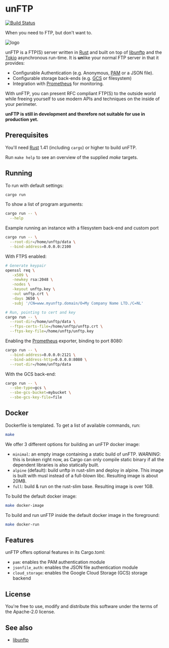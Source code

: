 # unFTP

[![Build Status](https://travis-ci.org/bolcom/unFTP.svg)](https://travis-ci.org/bolcom/unFTP)

When you need to FTP, but don't want to.

![logo](logo.png)

unFTP is a FTP(S) server written in [Rust](https://www.rust-lang.org) and built on top of [libunftp](https://github.com/bolcom/libunftp) and the [Tokio](https://tokio.rs) asynchronous run-time. It is **un**like your normal FTP server in that it provides:

- Configurable Authentication (e.g. Anonymous, [PAM](https://en.wikipedia.org/wiki/Linux_PAM) or a JSON file).
- Configurable storage back-ends (e.g. [GCS](https://cloud.google.com/storage/) or filesystem)
- Integration with [Prometheus](https://prometheus.io) for monitoring.

With unFTP, you can present RFC compliant FTP(S) to the outside world while freeing yourself to use modern APIs and 
techniques on the inside of your perimeter.

**unFTP is still in development and therefore not suitable for use in production yet.**

## Prerequisites

You'll need [Rust](https://rust-lang.org) 1.41 (including `cargo`) or higher to build unFTP.

Run `make help` to see an overview of the supplied *make* targets.

## Running

To run with default settings:

```sh
cargo run
```

To show a list of program arguments:

```sh
cargo run -- \
  --help
```

Example running an instance with a filesystem back-end and custom port

```sh
cargo run -- \
  --root-dir=/home/unftp/data \
  --bind-address=0.0.0.0:2100
```

With FTPS enabled:

```sh
# Generate keypair
openssl req \
   -x509 \
   -newkey rsa:2048 \
   -nodes \
   -keyout unftp.key \
   -out unftp.crt \
   -days 3650 \
   -subj '/CN=www.myunftp.domain/O=My Company Name LTD./C=NL'

# Run, pointing to cert and key
cargo run -- \
  --root-dir=/home/unftp/data \
  --ftps-certs-file=/home/unftp/unftp.crt \
  --ftps-key-file=/home/unftp/unftp.key
```

Enabling the [Prometheus](https://prometheus.io) exporter, binding to port 8080:

```sh
cargo run -- \
  --bind-address=0.0.0.0:2121 \
  --bind-address-http=0.0.0.0:8080 \
  --root-dir=/home/unftp/data
```

With the GCS back-end:

```sh
cargo run -- \
  --sbe-type=gcs \
  --sbe-gcs-bucket=mybucket \
  --sbe-gcs-key-file=file
```

## Docker

Dockerfile is templated. To get a list of available commands, run:

```sh
make
```

We offer 3 different options for building an unFTP docker image:

- `minimal`: an empty image containing a static build of unFTP. *WARNING*: this is broken right now, as Cargo can only compile static binary if all the dependent libraries is also statically built.
- `alpine` (default): build unftp in rust-slim and deploy in alpine. This image is built with musl instead of a full-blown libc. Resulting image is about 20MB.
- `full`: build & run on the rust-slim base. Resulting image is over 1GB.

To build the default docker image:

```sh
make docker-image
```

To build and run unFTP inside the default docker image in the foreground:

```sh
make docker-run
```

## Features

unFTP offers optional features in its Cargo.toml:

- `pam`: enables the PAM authentication module
- `jsonfile_auth`: enables the JSON file authentication module
- `cloud_storage`: enables the Google Cloud Storage (GCS) storage backend

## License

You're free to use, modify and distribute this software under the terms of the Apache-2.0 license.

## See also

- [libunftp](https://github.com/bolcom/libunftp)
